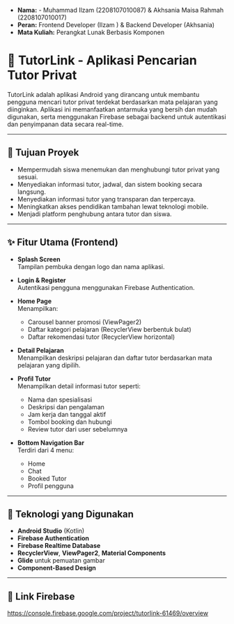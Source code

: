 - **Nama:** - Muhammad Ilzam (2208107010087) & Akhsania Maisa Rahmah (2208107010017)
- **Peran:** Frontend Developer (Ilzam ) & Backend Developer (Akhsania)
- **Mata Kuliah:** Perangkat Lunak Berbasis Komponen

# 📱 TutorLink - Aplikasi Pencarian Tutor Privat

TutorLink adalah aplikasi Android yang dirancang untuk membantu pengguna mencari tutor privat terdekat berdasarkan mata pelajaran yang diinginkan. Aplikasi ini memanfaatkan antarmuka yang bersih dan mudah digunakan, serta menggunakan Firebase sebagai backend untuk autentikasi dan penyimpanan data secara real-time.

---

## 🎯 Tujuan Proyek

- Mempermudah siswa menemukan dan menghubungi tutor privat yang sesuai.
- Menyediakan informasi tutor, jadwal, dan sistem booking secara langsung.
- Menyediakan informasi tutor yang transparan dan terpercaya.
- Meningkatkan akses pendidikan tambahan lewat teknologi mobile.
- Menjadi platform penghubung antara tutor dan siswa.

---

## ✨ Fitur Utama (Frontend)

- **Splash Screen**  
  Tampilan pembuka dengan logo dan nama aplikasi.

- **Login & Register**  
  Autentikasi pengguna menggunakan Firebase Authentication.

- **Home Page**  
  Menampilkan:
  - Carousel banner promosi (ViewPager2)
  - Daftar kategori pelajaran (RecyclerView berbentuk bulat)
  - Daftar rekomendasi tutor (RecyclerView horizontal)

- **Detail Pelajaran**  
  Menampilkan deskripsi pelajaran dan  daftar tutor berdasarkan mata pelajaran yang dipilih.

- **Profil Tutor**  
  Menampilkan detail informasi tutor seperti:
  - Nama dan spesialisasi
  - Deskripsi dan pengalaman
  - Jam kerja dan tanggal aktif
  - Tombol booking dan hubungi
  - Review tutor dari user sebelumnya

- **Bottom Navigation Bar**  
  Terdiri dari 4 menu:
  - Home
  - Chat
  - Booked Tutor
  - Profil pengguna

---

## 🔧 Teknologi yang Digunakan

- **Android Studio** (Kotlin)
- **Firebase Authentication**
- **Firebase Realtime Database**
- **RecyclerView**, **ViewPager2**, **Material Components**
- **Glide** untuk pemuatan gambar
- **Component-Based Design**

---

## 🔗 Link Firebase
https://console.firebase.google.com/project/tutorlink-61469/overview


